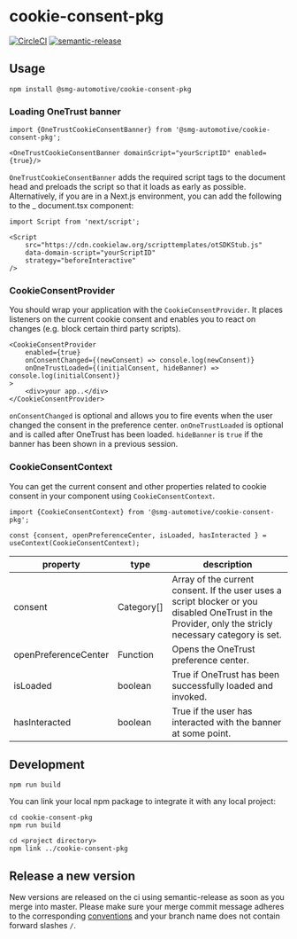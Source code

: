 # cookie-consent-pkg

[![CircleCI](https://circleci.com/gh/smg-automotive/cookie-consent-pkg/tree/main.svg?style=svg&circle-token=c183f151fea3c74453cf8dd962d31e115906a300)](https://circleci.com/gh/smg-automotive/cookie-consent-pkg/tree/main)
[![semantic-release](https://img.shields.io/badge/%20%20%F0%9F%93%A6%F0%9F%9A%80-semantic--release-e10079.svg)](https://github.com/semantic-release/semantic-release)

## Usage

```
npm install @smg-automotive/cookie-consent-pkg
```

### Loading OneTrust banner

````tsx
import {OneTrustCookieConsentBanner} from '@smg-automotive/cookie-consent-pkg';

<OneTrustCookieConsentBanner domainScript="yourScriptID" enabled={true}/>
````

`OneTrustCookieConsentBanner` adds the required script tags to the document head and preloads the script so that it
loads as early as possible. Alternatively, if you are in a Next.js environment, you can add the following to the _
document.tsx component:

````tsx
import Script from 'next/script';

<Script
    src="https://cdn.cookielaw.org/scripttemplates/otSDKStub.js"
    data-domain-script="yourScriptID"
    strategy="beforeInteractive"
/>
````

### CookieConsentProvider

You should wrap your application with the `CookieConsentProvider`. It places listeners on the current cookie consent and
enables you to react on changes (e.g. block certain third party scripts).

```tsx
<CookieConsentProvider
    enabled={true}
    onConsentChanged={(newConsent) => console.log(newConsent)}
    onOneTrustLoaded={(initialConsent, hideBanner) => console.log(initialConsent)}
>
    <div>your app..</div>
</CookieConsentProvider>
```

`onConsentChanged` is optional and allows you to fire events when the user changed the consent in the preference center.
`onOneTrustLoaded` is optional and is called after OneTrust has been loaded. `hideBanner` is `true` if the banner has
been shown in a previous session.

### CookieConsentContext

You can get the current consent and other properties related to cookie consent in your component
using `CookieConsentContext`.

````tsx
import {CookieConsentContext} from '@smg-automotive/cookie-consent-pkg';

const {consent, openPreferenceCenter, isLoaded, hasInteracted } = useContext(CookieConsentContext);
````

| property             | type       | description                                                                                                                                           |
|----------------------|------------|-------------------------------------------------------------------------------------------------------------------------------------------------------|
| consent              | Category[] | Array of the current consent. If the user uses a script blocker or you disabled OneTrust in the Provider, only the stricly necessary category is set. |
| openPreferenceCenter | Function   | Opens the OneTrust preference center.                                                                                                                 |
| isLoaded             | boolean    | True if OneTrust has been successfully loaded and invoked.                                                                                            |
| hasInteracted        | boolean    | True if the user has interacted with the banner at some point.                                                                                        |

## Development

```
npm run build
```

You can link your local npm package to integrate it with any local project:

```
cd cookie-consent-pkg
npm run build

cd <project directory>
npm link ../cookie-consent-pkg
```

## Release a new version

New versions are released on the ci using semantic-release as soon as you merge into master. Please
make sure your merge commit message adheres to the
corresponding [conventions](https://www.conventionalcommits.org/en/v1.0.0/) and your branch name does not contain
forward slashes `/`.
